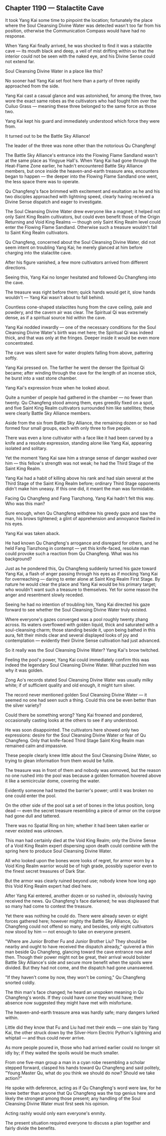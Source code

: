 ## Chapter 1190 — Stalactite Cave

It took Yang Kai some time to pinpoint the location; fortunately the place where the Soul Cleansing Divine Water was detected wasn't too far from his position, otherwise the Communication Compass would have had no response.

When Yang Kai finally arrived, he was shocked to find it was a stalactite cave — its mouth black and deep, a veil of mist drifting within so that the interior could not be seen with the naked eye, and his Divine Sense could not extend far.

Soul Cleansing Divine Water in a place like this?

No sooner had Yang Kai set foot here than a party of three rapidly approached from the side.

Yang Kai cast a casual glance and was astonished, for among the three, two wore the exact same robes as the cultivators who had fought him over the Cuiluo Grass — meaning these three belonged to the same force as those two.

Yang Kai kept his guard and immediately understood which force they were from.

It turned out to be the Battle Sky Alliance!

The leader of the three was none other than the notorious Qu Changfeng!

The Battle Sky Alliance's entrance into the Flowing Flame Sandland wasn't at the same place as Yingyue Hall's. When Yang Kai had gone through the Heat-Flame Zone earlier, he hadn't encountered Battle Sky Alliance members, but once inside the heaven-and-earth treasure area, encounters began to happen — the deeper into the Flowing Flame Sandland one went, the less space there was to operate.

Qu Changfeng's face brimmed with excitement and exultation as he and his two disciples approached with lightning speed, clearly having received a Divine Sense dispatch and eager to investigate.

The Soul Cleansing Divine Water drew everyone like a magnet; it helped not only Saint King Realm cultivators, but could even benefit those of the Origin Returning and Void King Realms — though only Saint King Realm level could enter the Flowing Flame Sandland. Otherwise such a treasure wouldn't fall to Saint King Realm cultivators.

Qu Changfeng, concerned about the Soul Cleansing Divine Water, did not seem intent on troubling Yang Kai; he merely glanced at him before charging into the stalactite cave.

After his figure vanished, a few more cultivators arrived from different directions.

Seeing this, Yang Kai no longer hesitated and followed Qu Changfeng into the cave.

The treasure was right before them; quick hands would get it, slow hands wouldn't — Yang Kai wasn't about to fall behind.

Countless cone-shaped stalactites hung from the cave ceiling, pale and powdery, and the cavern air was clear. The Spiritual Qi was extremely dense, as if a spiritual source hid within the cave.

Yang Kai nodded inwardly — one of the necessary conditions for the Soul Cleansing Divine Water's birth was met here; the Spiritual Qi was indeed thick, and that was only at the fringes. Deeper inside it would be even more concentrated.

The cave was silent save for water droplets falling from above, pattering softly.

Yang Kai pressed on. The farther he went the denser the Spiritual Qi became; after winding through the cave for the length of an incense stick, he burst into a vast stone chamber.

Yang Kai's expression froze when he looked about.

Quite a number of people had gathered in the chamber — no fewer than twenty. Qu Changfeng stood among them, eyes greedily fixed on a spot, and five Saint King Realm cultivators surrounded him like satellites; these were clearly Battle Sky Alliance members.

Aside from the six from Battle Sky Alliance, the remaining dozen or so had formed four small groups, each with only three to five people.

There was even a lone cultivator with a face like it had been carved by a knife and a resolute expression, standing alone like Yang Kai, appearing isolated and solitary.

Yet the moment Yang Kai saw him a strange sense of danger washed over him — this fellow's strength was not weak; he had the Third Stage of the Saint King Realm.

Yang Kai had a habit of killing above his rank and had slain several at the Third Stage of the Saint King Realm before; ordinary Third Stage opponents didn't make him uneasy. If this one did, it meant the man was formidable.

Facing Qu Changfeng and Fang Tianzhong, Yang Kai hadn't felt this way. Who was this man?

Sure enough, when Qu Changfeng withdrew his greedy gaze and saw the man, his brows tightened; a glint of apprehension and annoyance flashed in his eyes.

Yang Kai was taken aback.

He had known Qu Changfeng's arrogance and disregard for others, and he held Fang Tianzhong in contempt — yet this knife-faced, resolute man could provoke such a reaction from Qu Changfeng. What was his background?

Just as he pondered this, Qu Changfeng suddenly turned his gaze toward Yang Kai, a flash of anger passing through his eyes as if mocking Yang Kai for overreaching — daring to enter alone at Saint King Realm First Stage. By nature he would clear the place and Yang Kai would be his primary target; who wouldn't want such a treasure to themselves. Yet for some reason the anger and resentment slowly receded.

Seeing he had no intention of troubling him, Yang Kai directed his gaze forward to see whether the Soul Cleansing Divine Water truly existed.

Where everyone's gazes converged was a pool roughly twenty zhang across. Its waters overflowed with golden liquid, thick and saturated with a soul-cleansing charm; those standing beside it, upon being bathed in this aura, felt their minds clear and several displayed looks of joy and contemplation — evidently their Divine Sense cultivation had just advanced.

So it really was the Soul Cleansing Divine Water? Yang Kai's brow twitched.

Feeling the pool's power, Yang Kai could immediately confirm this was indeed the legendary Soul Cleansing Divine Water. What puzzled him was why it was golden.

Zong Ao's records stated Soul Cleansing Divine Water was usually milky white; if of sufficient quality and old enough, it might turn silver.

The record never mentioned golden Soul Cleansing Divine Water — it seemed no one had seen such a thing. Could this one be even better than the silver variety?

Could there be something wrong? Yang Kai frowned and pondered, occasionally casting looks at the others to see if any understood.

He was soon disappointed. The cultivators here showed only two expressions: desire for the Soul Cleansing Divine Water or fear of Qu Changfeng. Only that knife-faced Third Stage Saint King Realm man remained calm and impassive.

These people clearly knew little about the Soul Cleansing Divine Water, so trying to glean information from them would be futile.

The treasure was in front of them and nobody was unmoved, but the reason no one rushed into the pool was because a golden formation hovered above it like a semicircular dome, covering the water.

Evidently someone had tested the barrier's power; until it was broken no one could enter the pool.

On the other side of the pool sat a set of bones in the lotus position, long dead — even the secret treasure resembling a piece of armor on the corpse had gone dull and tattered.

There was no Spatial Ring on him; whether it had been taken earlier or never existed was unknown.

This man had certainly died at the Void King Realm; only the Divine Sense of a Void King Realm expert dispersing upon death could combine with the spring here to produce Soul Cleansing Divine Water.

All who looked upon the bones wore looks of regret, for armor worn by a Void King Realm warrior would be of high grade, possibly superior even to the finest secret treasures of Dark Star.

But the armor was clearly ruined beyond use; nobody knew how long ago this Void King Realm expert had died here.

After Yang Kai entered, another dozen or so rushed in, obviously having received the news. Qu Changfeng's face darkened; he was displeased that so many had come to contest the treasure.

Yet there was nothing he could do. There were already seven or eight forces gathered here; however mighty the Battle Sky Alliance, Qu Changfeng could not offend so many, and besides, only eight cultivators now stood by him — not enough to take on everyone present.

"Where are Junior Brother Fu and Junior Brother Liu? They should be nearby and ought to have received the dispatch already," quivered a thin man beside Qu Changfeng, glancing toward the cave entrance now and then. Though their power might not be great, their arrival would bolster Battle Sky Alliance's side and secure more benefit when the spoils were divided. But they had not come, and the dispatch had gone unanswered.

"If they haven't come by now, they won't be coming," Qu Changfeng snorted coldly.

The thin man's face changed; he heard an unspoken meaning in Qu Changfeng's words. If they could have come they would have; their absence now suggested they might have met with misfortune.

The heaven-and-earth treasure area was hardly safe; many dangers lurked within.

Little did they know that Fu and Liu had met their ends — one slain by Yang Kai, the other struck down by the Silver-Horn Electric Python's lightning and whiptail — and thus could never arrive.

As more people poured in, those who had arrived earlier could no longer sit idly by; if they waited the spoils would be much smaller.

From one five-man group a man in a cyan robe resembling a scholar stepped forward, clasped his hands toward Qu Changfeng and said politely, "Young Master Qu, what do you think we should do now? Should we take action?"

He spoke with deference, acting as if Qu Changfeng's word were law, for he knew better than anyone that Qu Changfeng was the top genius here and likely the strongest among those present; any handling of the Soul Cleansing Divine Water must first seek his opinion.

Acting rashly would only earn everyone's enmity.

The present situation required everyone to discuss a plan together and fairly divide the benefits.